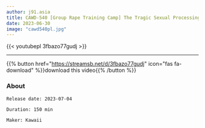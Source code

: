 ```yaml
---
author: j91.asia
title: CAWD-540 [Group Rape Training Camp] The Tragic Sexual Processing Manager Sengoku Monaka Who Was Fucked By Sexually Lustful Male Members
date: 2023-06-30
image: "cawd540pl.jpg"
---
```



{{< youtubepl 3fbazo77gudj >}}
___

{{% button href="https://streamsb.net/d/3fbazo77gudj" icon="fas fa-download" %}}download this video{{% /button %}}
### About

`Release date: 2023-07-04`

`Duration: 150 min`

`Maker:	Kawaii`